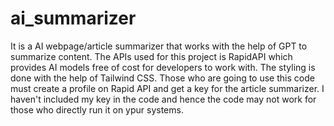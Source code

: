 # ai_summarizer
It is a AI webpage/article summarizer that works with the help of GPT to summarize content. The APIs used for this project is RapidAPI which provides AI models free of cost for developers to work with.
The styling is done with the help of Tailwind CSS.
Those who are going to use this code must create a profile on Rapid API and get a key for the article summarizer. I haven't included my key in the code and hence the code may not work for those who directly run it on ypur systems.

